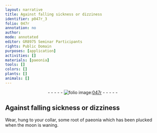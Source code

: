 ```yaml
---
layout: narrative
title: Against falling sickness or dizziness
identifier: p047r_3
folio: 047r
annotation: no
author:
mode: annotated
editor: GR8975 Seminar Participants
rights: Public Domain
purposes: [application]
activities: []
materials: [paeonia]
tools: []
colors: []
plants: []
animals: []
---
```


 <div class="folio" align="center">- - - - - <a href="http://gallica.bnf.fr/ark:/12148/btv1b10500001g/f99.image" target="_blank"><img src="https://cu-mkp.github.io/GR8975-edition/assets/photo-icon.png" alt="folio image: " style="display:inline-block; margin-bottom:-3px;"/>047r</a> - - - - - </div>  

## Against falling sickness or dizziness

 
Wear, hung to your collar, some root of <span class="material">paeonia</span> which has been plucked when the moon is waning.
 